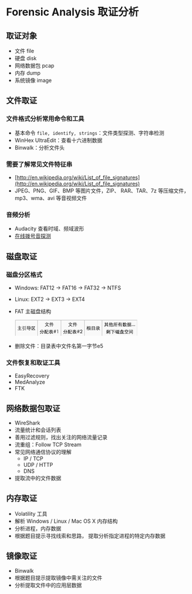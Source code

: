 # Forensic Analysis 取证分析

## 取证对象

- 文件 file
- 硬盘 disk
- 网络数据包 pcap
- 内存 dump
- 系统镜像 image

## 文件取证

### 文件格式分析常用命令和工具

- 基本命令 `file, identify, strings`：文件类型探测、字符串检测
- WinHex UltraEdit：查看十六进制数据
- Binwalk：分析文件头

### 需要了解常见文件特征串

- [http://en.wikipedia.org/wiki/List_of_file_signatures](http://en.wikipedia.org/wiki/List_of_file_signatures)
- JPEG、PNG、GIF、BMP 等图片文件，ZIP、 RAR、TAR、7z 等压缩文件，mp3、wma、avi 等音视频文件

### 音频分析

* Audacity 查看时域、频域波形
* [在线拨号音探测](http://dialabc.com/sound/detect/)

## 磁盘取证

### 磁盘分区格式

- Windows: FAT12 -> FAT16 -> FAT32 -> NTFS

- Linux: EXT2 -> EXT3 -> EXT4

- FAT 主磁盘结构

  ![FAT 主磁盘结构](/misc/images/forensic-filesys.jpg)

- 删除文件：目录表中文件名第一字节e5

### 文件恢复和取证工具

- EasyRecovery 
- MedAnalyze
- FTK

## 网络数据包取证

- WireShark
- 流量统计和会话列表
- 善用过滤规则，找出关注的网络流量记录
- 流重组：Follow TCP Stream
- 常见网络通信协议的理解
  - IP / TCP
  - UDP / HTTP
  - DNS
- 提取流中的文件数据

## 内存取证

- Volatility 工具
- 解析 Windows / Linux / Mac OS X 内存结构
- 分析进程，内存数据
- 根据题目提示寻找线索和思路， 提取分析指定进程的特定内存数据

## 镜像取证

- Binwalk
- 根据题目提示提取镜像中需关注的文件
- 分析提取文件中的应用层数据